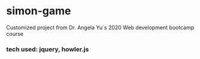 # simon-game
Customized project from Dr. Angela Yu´s 2020 Web development bootcamp course
### tech used: jquery, howler.js
